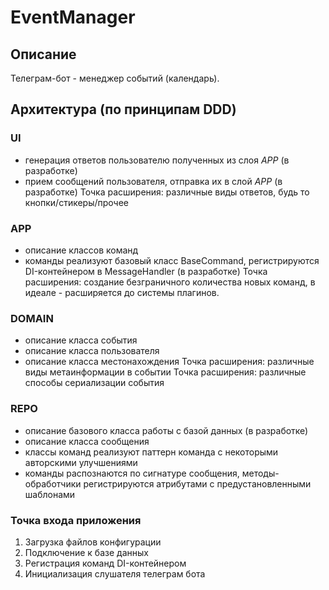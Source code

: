 # EventManager

## Описание
Телеграм-бот - менеджер событий (календарь).

## Архитектура (по принципам DDD)

### UI
- генерация ответов пользователю полученных из слоя *APP* (в разработке)
- прием сообщений пользователя, отправка их в слой *APP* (в разработке)
Точка расширения: различные виды ответов, будь то кнопки/стикеры/прочее

### APP
- описание классов команд
- команды реализуют базовый класс BaseCommand, регистрируются DI-контейнером в MessageHandler (в разработке)
Точка расширения: создание безграничного количества новых команд, в идеале - расширяется до системы плагинов.


### DOMAIN
- описание класса события
- описание класса пользователя
- описание класса местонахождения
Точка расширения: различные виды метаинформации в событии
Точка расширения: различные способы сериализации события

### REPO
- описание базового класса работы с базой данных (в разработке)
- описание класса сообщения
- классы команд реализуют паттерн команда с некоторыми авторскими улучшениями
- команды распознаются по сигнатуре сообщения, методы-обработчики регистрируются атрибутами с предустановленными шаблонами


### Точка входа приложения
1. Загрузка файлов конфигурации
2. Подключение к базе данных
3. Регистрация команд DI-контейнером
4. Инициализация слушателя телеграм бота
